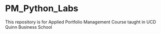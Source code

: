 # PM_Python_Labs
This repository is for Applied Portfolio Management Course taught in UCD Quinn Business School
